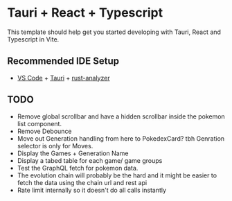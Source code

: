 # Tauri + React + Typescript

This template should help get you started developing with Tauri, React and Typescript in Vite.

## Recommended IDE Setup

- [VS Code](https://code.visualstudio.com/) + [Tauri](https://marketplace.visualstudio.com/items?itemName=tauri-apps.tauri-vscode) + [rust-analyzer](https://marketplace.visualstudio.com/items?itemName=rust-lang.rust-analyzer)

## TODO

- Remove global scrollbar and have a hidden scrollbar inside the pokemon list component.
- Remove Debounce
- Move out Generation handling from here to PokedexCard? tbh Genration selector is only for Moves.
- Display the Games + Generation Name
- Display a tabed table for each game/ game groups
- Test the GraphQL fetch for pokemon data.
- The evolution chain will probably be the hard and it might be easier to fetch the data using the chain url
  and rest api
- Rate limit internally so it doesn't do all calls instantly
